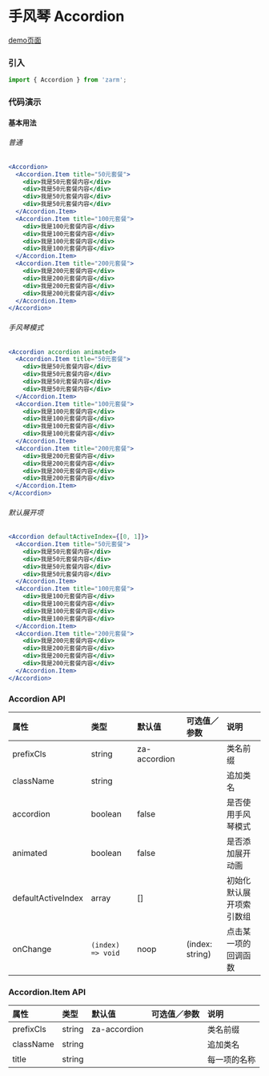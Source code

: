 # 手风琴 Accordion

[demo页面](https://zhongantecheng.github.io/zarm/#/accordion)

### 引入

```js
import { Accordion } from 'zarm';
```

### 代码演示

#### 基本用法

###### 普通
```jsx
<Accordion>
  <Accordion.Item title="50元套餐">
    <div>我是50元套餐内容</div>
    <div>我是50元套餐内容</div>
    <div>我是50元套餐内容</div>
    <div>我是50元套餐内容</div>
  </Accordion.Item>
  <Accordion.Item title="100元套餐">
    <div>我是100元套餐内容</div>
    <div>我是100元套餐内容</div>
    <div>我是100元套餐内容</div>
    <div>我是100元套餐内容</div>
  </Accordion.Item>
  <Accordion.Item title="200元套餐">
    <div>我是200元套餐内容</div>
    <div>我是200元套餐内容</div>
    <div>我是200元套餐内容</div>
    <div>我是200元套餐内容</div>
  </Accordion.Item>
</Accordion>
```

###### 手风琴模式
```jsx
<Accordion accordion animated>
  <Accordion.Item title="50元套餐">
    <div>我是50元套餐内容</div>
    <div>我是50元套餐内容</div>
    <div>我是50元套餐内容</div>
    <div>我是50元套餐内容</div>
  </Accordion.Item>
  <Accordion.Item title="100元套餐">
    <div>我是100元套餐内容</div>
    <div>我是100元套餐内容</div>
    <div>我是100元套餐内容</div>
    <div>我是100元套餐内容</div>
  </Accordion.Item>
  <Accordion.Item title="200元套餐">
    <div>我是200元套餐内容</div>
    <div>我是200元套餐内容</div>
    <div>我是200元套餐内容</div>
    <div>我是200元套餐内容</div>
  </Accordion.Item>
</Accordion>
```

###### 默认展开项
```jsx
<Accordion defaultActiveIndex={[0, 1]}>
  <Accordion.Item title="50元套餐">
    <div>我是50元套餐内容</div>
    <div>我是50元套餐内容</div>
    <div>我是50元套餐内容</div>
    <div>我是50元套餐内容</div>
  </Accordion.Item>
  <Accordion.Item title="100元套餐">
    <div>我是100元套餐内容</div>
    <div>我是100元套餐内容</div>
    <div>我是100元套餐内容</div>
    <div>我是100元套餐内容</div>
  </Accordion.Item>
  <Accordion.Item title="200元套餐">
    <div>我是200元套餐内容</div>
    <div>我是200元套餐内容</div>
    <div>我是200元套餐内容</div>
    <div>我是200元套餐内容</div>
  </Accordion.Item>
</Accordion>
```


### Accordion API

| 属性 | 类型 | 默认值 | 可选值／参数 | 说明 |
| :--- | :--- | :--- | :--- | :--- |
| prefixCls | string | za-accordion | | 类名前缀 |
| className | string | | | 追加类名 |
| accordion | boolean | false | | 是否使用手风琴模式 |
| animated | boolean | false | | 是否添加展开动画 |
| defaultActiveIndex | array | [] | | 初始化默认展开项索引数组 |
| onChange | <code>(index) => void</code> | noop | \(index: string\) | 点击某一项的回调函数 |

### Accordion.Item API
| 属性 | 类型 | 默认值 | 可选值／参数 | 说明 |
| :--- | :--- | :--- | :--- | :--- |
| prefixCls | string | za-accordion | | 类名前缀 |
| className | string | | | 追加类名 |
| title | string | | | 每一项的名称 |




